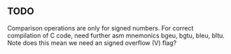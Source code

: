 TODO
----

Comparison operations are only for signed numbers. For correct compilation of C code, need further asm mnemonics
bgeu, bgtu, bleu, bltu. Note does this mean we need an signed overflow (V) flag?


